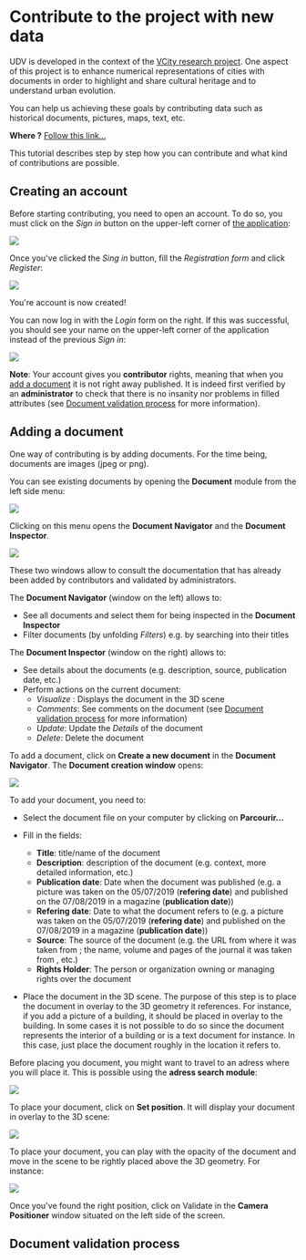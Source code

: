 # Contribute to the project with new data

UDV is developed in the context of the [VCity research project](https://projet.liris.cnrs.fr/vcity/wiki/doku.php). 
One aspect of this project is to enhance numerical representations of cities
 with documents in order to highlight and share cultural heritage and
 to understand urban evolution.
 
You can help us achieving these goals by contributing data such as historical
 documents, pictures, maps, text, etc.
 
 **Where ?** [Follow this link...](http://rict.liris.cnrs.fr/UDVDemo/UDV/UDV-Core/examples/DemoStable/Demo.html)
 
This tutorial describes step by step how you can contribute and what kind of
contributions are possible.

## Creating an account

Before starting contributing, you need to open an account. To do so, you must
click on the *Sign in* button on the upper-left corner of 
[the application](http://rict.liris.cnrs.fr/UDVDemo/UDV/UDV-Core/examples/DemoStable/Demo.html):

![](../pictures/UserDoc/UDVHome.png)

Once you've clicked the *Sing in* button, fill the *Registration form* and
click *Register*:

![](../pictures/UserDoc/registration.png)

You're account is now created! 

You can now log in with the *Login* form on the right. If this was successful, 
you should see your name on the upper-left corner of the application instead
of the previous *Sign in*:

![](../pictures/UserDoc/loggedIn.png)


**Note**: Your account gives you **contributor** rights, meaning that
when you [add a document](#adding-a-document) it is not right away published. 
It is indeed first verified by an **administrator** to check that there is no
insanity nor problems in filled attributes (see [Document validation 
process](#document-validation-process) for more information).
  
## Adding a document

One way of contributing is by adding documents. For the time being, documents
are images (jpeg or png). 

You can see existing documents by opening the **Document** module from the
left side menu:

![](../pictures/UserDoc/documentsMenu.png)

Clicking on this menu opens the **Document Navigator** and the **Document
Inspector**.

![](../pictures/UserDoc/documentsModule.png)

These two windows allow to consult the documentation that has
already been added by contributors and validated by administrators. 

The **Document Navigator** (window on the left) allows to:
  * See all documents and select them for being inspected in the
   **Document Inspector**
  * Filter documents (by unfolding *Filters*) e.g. by searching into their
   titles

The **Document Inspector** (window on the right) allows to:
  * See details about the documents (e.g. description, source, publication
   date, etc.)
  * Perform actions on the current document:
    * *Visualize* : Displays the document in the 3D scene
    * *Comments*: See comments on the document (see [Document validation
     process](#document-validation-process) for more information)
    * *Update*: Update the *Details* of the document
    * *Delete*: Delete the document

To add a document, click on **Create a new document** in the **Document
 Navigator**. The **Document creation window** opens:
 
![](../pictures/UserDoc/docCreation.png)

To add your document, you need to:
  * Select the document file on your computer by clicking on **Parcourir...**
  * Fill in the fields:
    * **Title**: title/name of the document
    * **Description**: description of the document (e.g. context, more
     detailed information, etc.)
    * **Publication date**: Date when the document was published (e.g. a
     picture was taken on the 05/07/2019 (**refering date**) and published on
     the 07/08/2019 in a magazine (**publication date**))
    * **Refering date**: Date to what the document refers to (e.g. a
     picture was taken on the 05/07/2019 (**refering date**) and published on
     the 07/08/2019 in a magazine (**publication date**))
    * **Source**: The source of the document (e.g. the URL from where it was
     taken from ; the name, volume and pages of the journal it was taken from
     , etc.)
    * **Rights Holder**: The person or organization owning or managing rights
     over the document
     
  * Place the document in the 3D scene. The purpose of this step is to place
   the document in overlay to the 3D geometry it references. For instance, if
   you add a picture of a building, it should be placed in overlay to the
   building. In some cases it is not possible to do so since the document
   represents the interior of a building or is a text document for instance. 
   In this case, just place the document roughly in the location it refers to. 
   
Before placing you document, you might want to travel to an adress where you
will place it. This is possible using the **adress search module**:

![](../pictures/UserDoc/AdressSearch.png)



To place your document, click on **Set position**. It will display your
document in overlay to the 3D scene:

![](../pictures/UserDoc/docSetPosition.png)

To place your document, you can play with the opacity of the document and
move in the scene to be rightly placed above the 3D geometry. For instance:

![](../pictures/UserDoc/docPositionSet.png)

Once you've found the right position, click on Validate in the **Camera
 Positioner** window situated on the left side of the screen.

## Document validation process 
